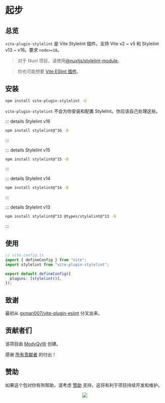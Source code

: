 # 起步

## 总览

`vite-plugin-stylelint` 是 Vite Stylelint 插件。支持 Vite v2 ~ v5 和 Stylelint v13 ~ v16。要求 `node>=18`。

> 对于 Nuxt 项目，请使用[@nuxtjs/stylelint-module](https://github.com/nuxt-modules/stylelint)。

> 你也可能想要 [Vite ESlint 插件](https://github.com/ModyQyW/vite-plugin-eslint2)。

## 安装

```sh
npm install vite-plugin-stylelint -D
```

`vite-plugin-stylelint` 不会为你安装和配置 Stylelint。你应该自己处理这些。

::: details Stylelint v16

```sh
npm install stylelint@^16 -D
```

:::

::: details Stylelint v15

```sh
npm install stylelint@^15 -D
```

:::

::: details Stylelint v14

```sh
npm install stylelint@^14 -D
```

:::

::: details Stylelint v13

```sh
npm install stylelint@^13 @types/stylelint@^13 -D
```

:::

## 使用

```typescript
// vite.config.ts
import { defineConfig } from "vite";
import stylelint from "vite-plugin-stylelint";

export default defineConfig({
  plugins: [stylelint()],
});

```

## 致谢

最初从 [gxmari007/vite-plugin-eslint](https://github.com/gxmari007/vite-plugin-eslint) 分叉出来。

## 贡献者们

该项目由 [ModyQyW](https://github.com/ModyQyW) 创建。

感谢 [所有贡献者](https://github.com/ModyQyW/vite-plugin-stylelint/graphs/contributors) 的付出！

## 赞助

如果这个包对你有所帮助，请考虑 [赞助](https://github.com/ModyQyW/sponsors) 支持，这将有利于项目持续开发和维护。

<p align="center">
  <a href="https://cdn.jsdelivr.net/gh/ModyQyW/sponsors/sponsorkit/sponsors.svg">
    <img src="https://cdn.jsdelivr.net/gh/ModyQyW/sponsors/sponsorkit/sponsors.svg"/>
  </a>
</p>
